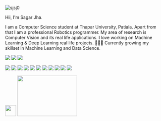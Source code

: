 <p align="left"> <img src="https://komarev.com/ghpvc/?username=sjsj0&label=Profile%20views&color=0e75b6&style=flat" alt="sjsj0" /> </p>
Hii, I'm Sagar Jha.

I am a Computer Science student at Thapar University, Patiala. Apart from that I am a professional Robotics programmer. My area of research is Computer Vision and its real life applications. I love working on Machine Learning & Deep Learning real life projects.
👨🏽‍💻 Currently growing my skillset in Machine Learning and Data Science.

<!---Contact--->
<p float="left">
    <a href='https://www.linkedin.com/in/sagarjha18/'>
    <img src="https://img.shields.io/badge/LinkedIn-0077B5?style=for-the-badge&logo=linkedin&logoColor=white"></a> 
    <a href='https://www.instagram.com/sagar.jha/'>
    <img src="https://img.shields.io/badge/Instagram-E4405F?style=for-the-badge&logo=instagram&logoColor=white" /></a> 
    <a href='mailto:sagarjha18@gmail.com'>
    <img src="https://img.shields.io/badge/Gmail-D14836?style=for-the-badge&logo=gmail&logoColor=white" /></a> 
</p>

<!---Skills--->
<p float="left">
    <img src="https://img.shields.io/badge/C%2B%2B-00599C?style=for-the-badge&logo=c%2B%2B&logoColor=white">
    <img src="https://img.shields.io/badge/React-20232A?style=for-the-badge&logo=react&logoColor=61DAFB">
    <img src="https://img.shields.io/badge/Django-092E20?style=for-the-badge&logo=django&logoColor=white">
    <img src="https://img.shields.io/badge/Python-14354C?style=for-the-badge&logo=python&logoColor=white" />
    <img src="https://img.shields.io/badge/PyTorch-%23EE4C2C.svg?style=for-the-badge&logo=PyTorch&logoColor=white" />
    <img src="https://img.shields.io/badge/TensorFlow%20-%23FF6F00.svg?&style=for-the-badge&logo=TensorFlow&logoColor=white"/>
    <img src="https://img.shields.io/badge/-Raspberry%20Pi-C51A4A?style=for-the-badge&logo=Raspberry-Pi"/>
    <img src="https://img.shields.io/badge/Jupyter%20-%23F37626.svg?&style=for-the-badge&logo=Jupyter&logoColor=white"/>
    <img src="https://img.shields.io/badge/SQLite-07405E?style=for-the-badge&logo=sqlite&logoColor=white">
    <img src="https://img.shields.io/badge/MongoDB-4EA94B?style=for-the-badge&logo=mongodb&logoColor=white" />
    <img src="https://img.shields.io/badge/JavaScript-F7DF1E?style=for-the-badge&logo=javascript&logoColor=black">

</p>

<!---Education & Work--->
<p float="left">
    <img src="https://seeklogo.com/images/F/Fanuc_Robotics_America-logo-CD44C28485-seeklogo.com.png" height="35"/>
<!--     <img src="https://www.jpmorganchase.com/content/dam/shared/logos/jpmc-logo-290x20px.png" /> -->
    <img src="https://www.jpmorgan.com/content/dam/logos-global/logo-jpm-brown.svg" width="193" height="130"/>
</p>
